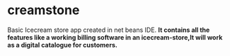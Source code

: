 # creamstone
Basic Icecream store app created in net beans IDE.
**It contains all the features like a working billing software in an icecream-store,It will work as a digital catalogue for customers.**
